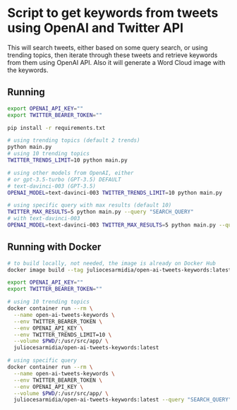 # Script to get keywords from tweets using OpenAI and Twitter API

This will search tweets, either based on some query search, or using trending topics, then iterate through these tweets and retrieve keywords from them using OpenAI API. Also it will generate a Word Cloud image with the keywords.

## Running

```bash
export OPENAI_API_KEY=""
export TWITTER_BEARER_TOKEN=""

pip install -r requirements.txt

# using trending topics (default 2 trends)
python main.py
# using 10 trending topics
TWITTER_TRENDS_LIMIT=10 python main.py

# using other models from OpenAI, either
# or gpt-3.5-turbo (GPT-3.5) DEFAULT
# text-davinci-003 (GPT-3.5)
OPENAI_MODEL=text-davinci-003 TWITTER_TRENDS_LIMIT=10 python main.py

# using specific query with max results (default 10)
TWITTER_MAX_RESULTS=5 python main.py --query "SEARCH_QUERY"
# with text-davinci-003
OPENAI_MODEL=text-davinci-003 TWITTER_MAX_RESULTS=5 python main.py --query "SEARCH_QUERY"
```

## Running with Docker

```bash
# to build locally, not needed, the image is already on Docker Hub
docker image build --tag juliocesarmidia/open-ai-tweets-keywords:latest .

export OPENAI_API_KEY=""
export TWITTER_BEARER_TOKEN=""

# using 10 trending topics
docker container run --rm \
  --name open-ai-tweets-keywords \
  --env TWITTER_BEARER_TOKEN \
  --env OPENAI_API_KEY \
  --env TWITTER_TRENDS_LIMIT=10 \
  --volume $PWD/:/usr/src/app/ \
  juliocesarmidia/open-ai-tweets-keywords:latest

# using specific query
docker container run --rm \
  --name open-ai-tweets-keywords \
  --env TWITTER_BEARER_TOKEN \
  --env OPENAI_API_KEY \
  --volume $PWD/:/usr/src/app/ \
  juliocesarmidia/open-ai-tweets-keywords:latest --query "SEARCH_QUERY"
```
